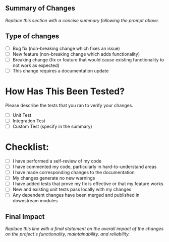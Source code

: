 <!-- 
  PR Summary Prompt:
  Summarize the changes introduced in this PR based on the provided diff, focusing on what was changed, why,
  and how it affects the project. Use code references to diff hunks when beneficial (e.g., diff --git 
  a/src/module.js b/src/module.js), and highlight key updates within these sections. Keep descriptions concise
  and avoid unnecessary adjectives. Ensure accuracy and follow established patterns common in small open-source
  projects (like referencing the code directly, mentioning related files by name, and noting any configuration
  or dependency updates).
  Include:
  • Overview of what files or areas are affected, linking to diff hunks where possible.
  • Explanation of how the changes improve or fix the existing codebase.
  • Mention if new tests are added or existing ones updated, along with any changes in test configuration 
    (e.g., vitest.config.ts).
  • Highlight any big updates to documentation.

  For example, use patterns like:
  • In [diffhunk](#diff-12345abcd) within src/module.js, refactored the logic to ...
  • Updated coverage settings in [codacy.yaml](#diff-67890efgh) to exclude ...
-->

## Summary of Changes

_Replace this section with a concise summary following the prompt above._

## Type of changes

- [ ] Bug fix (non-breaking change which fixes an issue)
- [ ] New feature (non-breaking change which adds functionality)
- [ ] Breaking change (fix or feature that would cause existing functionality to not work as expected)
- [ ] This change requires a documentation update

# How Has This Been Tested?

Please describe the tests that you ran to verify your changes.

- [ ] Unit Test
- [ ] Integration Test
- [ ] Custom Test (specify in the summary)

# Checklist:

- [ ] I have performed a self-review of my code
- [ ] I have commented my code, particularly in hard-to-understand areas
- [ ] I have made corresponding changes to the documentation
- [ ] My changes generate no new warnings
- [ ] I have added tests that prove my fix is effective or that my feature works
- [ ] New and existing unit tests pass locally with my changes
- [ ] Any dependent changes have been merged and published in downstream modules

## Final Impact

_Replace this line with a final statement on the overall impact of the changes on the project's functionality,
maintainability, and reliability._